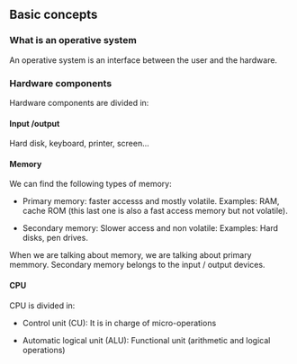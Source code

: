 ## Basic concepts

### What is an operative system

An operative system is an interface between the user and the hardware.

### Hardware components

Hardware components are divided in:

#### Input /output

Hard disk, keyboard, printer, screen...

#### Memory

We can find the following types of memory:

- Primary memory: faster accesss and mostly volatile. Examples: RAM, cache ROM (this last one is also a fast access memory but not volatile).

- Secondary memory: Slower access and non volatile: Examples: Hard disks, pen drives.

When we are talking about memory, we are talking about primary memmory. Secondary memory belongs to the input / output devices.

#### CPU

CPU is divided in:

- Control unit (CU): It is in charge of micro-operations

- Automatic logical unit (ALU): Functional unit (arithmetic and logical operations)
